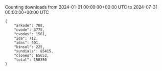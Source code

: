 
Counting downloads from 2024-01-01 00:00:00+00:00 UTC to 2024-07-31 00:00:00+00:00 UTC

```
{
    "arkode": 708,
    "cvode": 3775,
    "cvodes": 1561,
    "ida": 712,
    "idas": 301,
    "kinsol": 225,
    "sundials": 85415,
    "clones": 65653,
    "total": 158350
}
```
